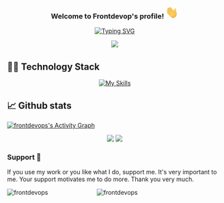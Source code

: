 
<h3 align="center">
  Welcome to Frontdevop's profile!
  <img src="https://raw.githubusercontent.com/frontdevops/frontdevops/master/icons/wave.gif" width="30" height="30">
</h3>


<div align="center">

<!--- https://readme-typing-svg.herokuapp.com --->
[![Typing SVG](https://readme-typing-svg.herokuapp.com?font=Work+Sans&size=24&duration=2500&color=007bff&center=true&vCenter=true&width=500&lines=FullStack+CTO;Software+Engineer;Backend+Developer;Frontend+Developer)](https://git.io/typing-svg)
 
![](https://komarev.com/ghpvc/?username=frontdevops&color=007bff&label=Profile+Views&style=for-the-badge)
 
</div>

## 👨‍💻 Technology Stack

<!-- https://github.com/tandpfun/skill-icons -->
<div align="center">

[![My Skills](https://skillicons.dev/icons?i=php,py,mongo,mysql,js,ts,nodejs,wasm,docker,nginx,redis,cloudflare,regex,sqlite,vue,html,css,jquery,svelte,bootstrap,git,bash,codepen,flask,gatsby,stackoverflow,github,gitlab,md,vscode,vim,neovim,svg,selenium,arduino,raspberrypi&theme=light&perline=12)](https://skillicons.dev)

</div>
  

 
  
## 📈 Github stats

<!-- https://github.com/marketplace/actions/github-profile-3d-contrib
<a href="https://github.com/yoshi389111/github-profile-3d-contrib"><img alt="frontdevops's GitHub Profile 3D Contrib" src="https://raw.githubusercontent.com/frontdevops/frontdevops/master/profile-3d-contrib/profile-night-green.svg" /></a>
-->
  
<!-- https://github.com/ashutosh00710/github-readme-activity-graph -->
<a href="https://github.com/ashutosh00710/github-readme-activity-graph"><img alt="frontdevops's Activity Graph" src="https://denvercoder1-activity-graph.herokuapp.com/graph/?username=frontdevops&bg_color=00000f&color=007bff&line=008f4c&point=FFFFFF&hide_border=true" /></a>

<!-- https://github.com/jstrieb/github-stats -->
<div align="center">
  
![](https://github.com/frontdevops/github-stats/blob/master/generated/overview.svg#gh-dark-mode-only)
![](https://github.com/frontdevops/github-stats/blob/master/generated/languages.svg#gh-dark-mode-only)

</div>


### Support 🙏
If you use my work or you like what I do, support me. It's very important to me.
Your support motivates me to do more. Thank you very much.

<p><a href="https://www.buymeacoffee.com/frontdevops"> <img align="left" src="https://cdn.buymeacoffee.com/buttons/v2/default-yellow.png" height="50" width="210" alt="frontdevops" /></a><a href="https://ko-fi.com/frontdevops"> <img align="left" src="https://cdn.ko-fi.com/cdn/kofi3.png?v=3" height="50" width="210" alt="frontdevops" /></a></p><br><br>
